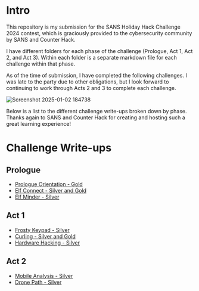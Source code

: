 # Intro 

This repository is my submission for the SANS Holiday Hack Challenge 2024 contest, which is graciously provided to the cybersecurity community by SANS and Counter Hack.

I have different folders for each phase of the challenge (Prologue, Act 1, Act 2, and Act 3). Within each folder is a separate markdown file for each challenge within that phase. 

As of the time of submission, I have completed the following challenges. I was late to the party due to other obligations, but I look forward to continuing to work through Acts 2 and 3 to complete each challenge.  

![Screenshot 2025-01-02 184738](https://github.com/user-attachments/assets/edff5152-b952-481d-9313-35a4b4a25d70)

Below is a list to the different challenge write-ups broken down by phase. Thanks again to SANS and Counter Hack for creating and hosting such a great learning experience!

# Challenge Write-ups 

## Prologue 

* [Prologue Orientation - Gold](https://github.com/Rockman-Blue/SANS_HHC_2024/blob/6ca19fe2cff31830b17ea9d187128d241716afc6/Prologue/Prologue-Orientation.md)
* [Elf Connect - Silver and Gold](https://github.com/Rockman-Blue/SANS_HHC_2024/blob/6ca19fe2cff31830b17ea9d187128d241716afc6/Prologue/Elf-Connect.md)
* [Elf Minder - Silver](https://github.com/Rockman-Blue/SANS_HHC_2024/blob/6ca19fe2cff31830b17ea9d187128d241716afc6/Prologue/Elf-Minder.md)

## Act 1 

* [Frosty Keypad - Silver](https://github.com/Rockman-Blue/SANS_HHC_2024/blob/6ca19fe2cff31830b17ea9d187128d241716afc6/Act%201/Frosty-Keypad.md)
* [Curling - Silver and Gold](https://github.com/Rockman-Blue/SANS_HHC_2024/blob/6ca19fe2cff31830b17ea9d187128d241716afc6/Act%201/Curling.md)
* [Hardware Hacking - Silver](https://github.com/Rockman-Blue/SANS_HHC_2024/blob/6ca19fe2cff31830b17ea9d187128d241716afc6/Act%201/Hardware-Hacking.md)
    
## Act 2

* [Mobile Analysis - Silver](https://github.com/Rockman-Blue/SANS_HHC_2024/blob/6ca19fe2cff31830b17ea9d187128d241716afc6/Act%202/Mobile-Analysis.md)
* [Drone Path - Silver](https://github.com/Rockman-Blue/SANS_HHC_2024/blob/6ca19fe2cff31830b17ea9d187128d241716afc6/Act%202/Drone-Path.md)
